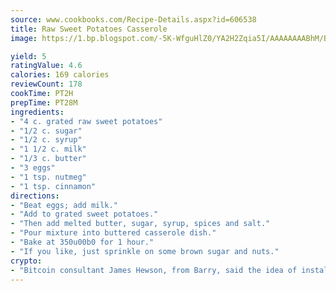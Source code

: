```yaml
---
source: www.cookbooks.com/Recipe-Details.aspx?id=606538
title: Raw Sweet Potatoes Casserole
image: https://1.bp.blogspot.com/-5K-WfguHlZ0/YA2H2Zqia5I/AAAAAAAABhM/Bdgu68p4aG0Q6jWdy3eGaUXSKw5p3sdxwCLcBGAsYHQ/s324/7.png

yield: 5
ratingValue: 4.6
calories: 169 calories
reviewCount: 178
cookTime: PT2H
prepTime: PT28M
ingredients:
- "4 c. grated raw sweet potatoes"
- "1/2 c. sugar"
- "1/2 c. syrup"
- "1 1/2 c. milk"
- "1/3 c. butter"
- "3 eggs"
- "1 tsp. nutmeg"
- "1 tsp. cinnamon"
directions:
- "Beat eggs; add milk."
- "Add to grated sweet potatoes."
- "Then add melted butter, sugar, syrup, spices and salt."
- "Pour mixture into buttered casserole dish."
- "Bake at 350u00b0 for 1 hour."
- "If you like, just sprinkle on some brown sugar and nuts."
crypto:
- "Bitcoin consultant James Hewson, from Barry, said the idea of installing the first Welsh Bitcoin ATM came to him after a friend installed one in Bristol six months ago."
---
```

